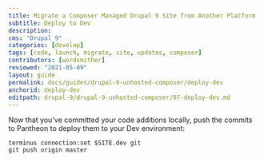 ```yaml
---
title: Migrate a Composer Managed Drupal 9 Site from Another Platform
subtitle: Deploy to Dev
description: 
cms: "Drupal 9"
categories: [develop]
tags: [code, launch, migrate, site, updates, composer]
contributors: [wordsmither]
reviewed: "2021-05-09"
layout: guide
permalink: docs/guides/drupal-9-unhosted-composer/deploy-dev
anchorid: deploy-dev
editpath: drupal-9/drupal-9-unhosted-composer/07-deploy-dev.md
---
```

Now that you've committed your code additions locally, push the commits to Pantheon to deploy them to your Dev environment:

  ```bash{promptUser: user}
  terminus connection:set $SITE.dev git
  git push origin master
  ```
